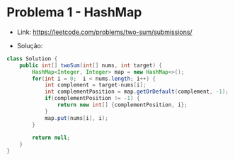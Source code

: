 # Problema 1 - HashMap

*   Link: https://leetcode.com/problems/two-sum/submissions/

*   Solução:

```java
class Solution {
    public int[] twoSum(int[] nums, int target) {
        HashMap<Integer, Integer> map = new HashMap<>();
        for(int i = 0;  i < nums.length; i++) {
            int complement = target-nums[i];
            int complementPosition = map.getOrDefault(complement, -1);
            if(complementPosition != -1) {
                return new int[] {complementPosition, i};
            }
            map.put(nums[i], i);
        }
        
        return null;
    }
}
```